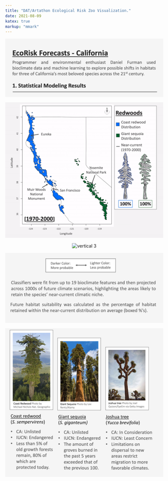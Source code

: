 ```yaml
---
title: "DAT/Artathon Ecological Risk Zoo Visualization."
date: 2021-08-09
katex: true
markup: "mmark"
---
```


<p align="center"> <img src="/research-outputs/datartathon/knitted-files/ecorisk-zoo-vertical-1.png" alt="vertical 1" /> </p>
<p align="center"> <img src="research-outputs/datartathon/knitted-files/ecorisk-zoo-vertical-2.gif" alt="vertical 2" /></p>
<p align="center"> <img src="research-outputs/datartathon/knitted-files/ecorisk-zoo-vertical-3.gif" alt="vertical 3" /></p>
<p align="center"> <img src="/research-outputs/datartathon/knitted-files/ecorisk-zoo-vertical-4.png" alt="vertical 4" /> </p>
<p align="center"> <img src="/research-outputs/datartathon/knitted-files/ecorisk-zoo-vertical-5.png" alt="vertical 5" /> </p>


